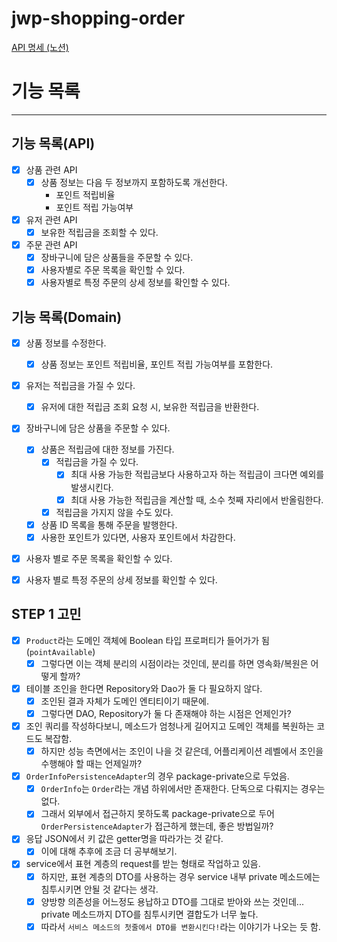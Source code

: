 # jwp-shopping-order


<a href = "https://www.notion.so/step2-da784bf6f78b4ce8baa89d489ceb227e"> API 명세 (노션) </a>

# 기능 목록
---

## 기능 목록(API)
- [x] 상품 관련 API
  - [x] 상품 정보는 다음 두 정보까지 포함하도록 개선한다.
    - 포인트 적립비율
    - 포인트 적립 가능여부

- [x] 유저 관련 API
  - [x] 보유한 적립금을 조회할 수 있다.

- [x] 주문 관련 API
  - [x] 장바구니에 담은 상품들을 주문할 수 있다.
  - [x] 사용자별로 주문 목록을 확인할 수 있다.
  - [x] 사용자별로 특정 주문의 상세 정보를 확인할 수 있다.

## 기능 목록(Domain)
- [x] 상품 정보를 수정한다.
  - [x] 상품 정보는 포인트 적립비율, 포인트 적립 가능여부를 포함한다.

- [x] 유저는 적립금을 가질 수 있다.
  - [x] 유저에 대한 적립금 조회 요청 시, 보유한 적립금을 반환한다. 

- [x] 장바구니에 담은 상품을 주문할 수 있다.
  - [x] 상품은 적립금에 대한 정보를 가진다.
    - [x] 적립금을 가질 수 있다.
      - [x] 최대 사용 가능한 적립금보다 사용하고자 하는 적립금이 크다면 예외를 발생시킨다.
      - [x] 최대 사용 가능한 적립금을 계산할 때, 소수 첫째 자리에서 반올림한다.
    - [x] 적립금을 가지지 않을 수도 있다.
  - [x] 상품 ID 목록을 통해 주문을 발행한다.
  - [x] 사용한 포인트가 있다면, 사용자 포인트에서 차감한다. 

- [x] 사용자 별로 주문 목록을 확인할 수 있다.

- [x] 사용자 별로 특정 주문의 상세 정보를 확인할 수 있다.


## STEP 1 고민
- [x] `Product`라는 도메인 객체에 Boolean 타입 프로퍼티가 들어가가 됨(`pointAvailable`)
  - [x] 그렇다면 이는 객체 분리의 시점이라는 것인데, 분리를 하면 영속화/복원은 어떻게 할까?
- [x] 테이블 조인을 한다면 Repository와 Dao가 둘 다 필요하지 않다. 
  - [x] 조인된 결과 자체가 도메인 엔티티이기 때문에.
  - [x] 그렇다면 DAO, Repository가 둘 다 존재해야 하는 시점은 언제인가?
- [x] 조인 쿼리를 작성하다보니, 메소드가 엄청나게 길어지고 도메인 객체를 복원하는 코드도 복잡함.
  - [x] 하지만 성능 측면에서는 조인이 나을 것 같은데, 어플리케이션 레벨에서 조인을 수행해야 할 때는 언제일까?
- [x] `OrderInfoPersistenceAdapter`의 경우 package-private으로 두었음.
  - [x] `OrderInfo`는 `Order`라는 개념 하위에서만 존재한다. 단독으로 다뤄지는 경우는 없다.
  - [x] 그래서 외부에서 접근하지 못하도록 package-private으로 두어 `OrderPersistenceAdapter`가 접근하게 했는데, 좋은 방법일까?
- [x] 응답 JSON에서 키 값은 getter명을 따라가는 것 같다.
  - [x] 이에 대해 추후에 조금 더 공부해보기.
- [x] service에서 표현 계층의 request를 받는 형태로 작업하고 있음.
  - [x] 하지만, 표현 계층의 DTO를 사용하는 경우 service 내부 private 메소드에는 침투시키면 안될 것 같다는 생각.
  - [x] 양방향 의존성을 어느정도 용납하고 DTO를 그대로 받아와 쓰는 것인데... private 메소드까지 DTO를 침투시키면 결합도가 너무 높다.
  - [x] 따라서 `서비스 메소드의 첫줄에서 DTO를 변환시킨다!`라는 이야기가 나오는 듯 함.
